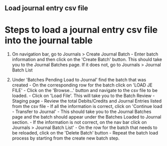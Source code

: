 ## Load journal entry csv file

# Steps to load a journal entry csv file into the journal table

1. On navigation bar, go to Journals > Create Journal Batch
       - Enter batch information and then click on the 'Create Batch' button.
         This should take you to the Journal Batches page. If it does not, go
         to Journals > Journal Batch List

2. Under 'Batches Pending Load to Journal' find the batch that was created
       - On the corresponding row for the batch click on 'LOAD JE FILE'
       - Click on the 'Browse...' button and navigate to the csv file to be
         loaded.
       - Click on 'Load File'. This will take you to the Batch Review - Staging page
       - Review the total Debits/Credits and Journal Entries listed from the csv file
       - If all the information is correct, click on 'Continue load - Transfer to Journal'
             - This should take you to the Journal Batches page and the batch should
               appear under the Batches Loaded to Journal section.
       - If the information is not correct, on the nav bar click on Journals > Journal
         Batch List'
             - On the row for the batch that needs to be reloaded, click on the
               'Delete Batch' button
             - Repeat the batch load process by starting from the create new batch step.
